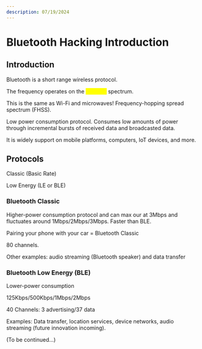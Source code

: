 ```yaml
---
description: 07/19/2024
---
```


# Bluetooth Hacking Introduction

## Introduction

Bluetooth is a short range wireless protocol.

The frequency operates on the <mark style="color:yellow;">2.4 GHz</mark> spectrum.

This is the same as Wi-Fi and microwaves! Frequency-hopping spread spectrum (FHSS).

Low power consumption protocol. Consumes low amounts of power through incremental bursts of received data and broadcasted data.&#x20;

It is widely support on mobile platforms, computers, IoT devices, and more.&#x20;

## Protocols

Classic (Basic Rate)

Low Energy (LE or BLE)

### Bluetooth Classic

Higher-power consumption protocol and can max our at 3Mbps and fluctuates around 1Mbps/2Mbps/3Mbps. Faster than BLE.

Pairing your phone with your car = Bluetooth Classic

80 channels.

Other examples: audio streaming (Bluetooth speaker) and data transfer

### Bluetooth Low Energy (BLE)

Lower-power consumption

125Kbps/500Kbps/1Mbps/2Mbps

40 Channels: 3 advertising/37 data

Examples: Data transfer, location services, device networks, audio streaming (future innovation incoming).

(To be continued...)

